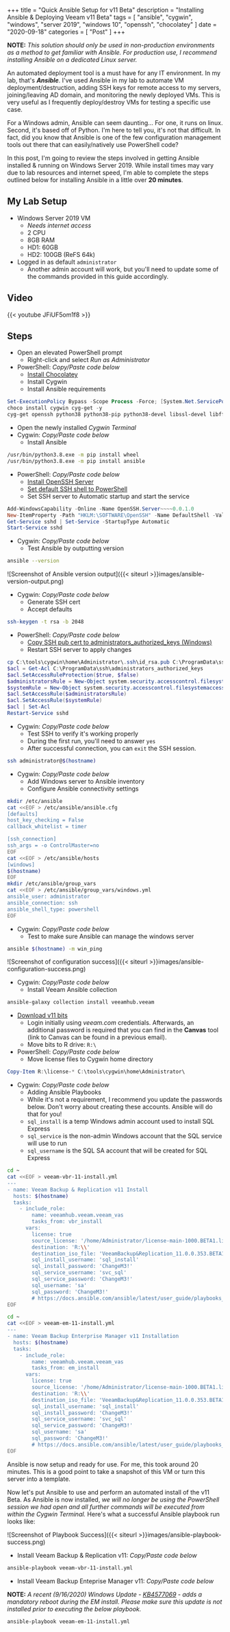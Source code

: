 +++
title = "Quick Ansible Setup for v11 Beta"
description = "Installing Ansible & Deploying Veeam v11 Beta"
tags = [
    "ansible",
    "cygwin",
    "windows",
    "server 2019",
    "windows 10",
    "openssh",
    "chocolatey"
]
date = "2020-09-18"
categories = [
    "Post"
]
+++

**NOTE:** *This solution should only be used in non-production environments as a method to get familiar with Ansible. For production use, I recommend installing Ansible on a dedicated Linux server.*

An automated deployment tool is a must have for any IT environment. In my lab, that's ***Ansible***. I've used Ansible in my lab to automate VM deployment/destruction, adding SSH keys for remote access to my servers, joining/leaving AD domain, and monitoring the newly deployed VMs. This is very useful as I frequently deploy/destroy VMs for testing a specific use case.

For a Windows admin, Ansible can seem daunting... For one, it runs on linux. Second, it's based off of Python. I'm here to tell you, it's not that difficult. In fact, did you know that Ansible is one of the few configuration management tools out there that can easily/natively use PowerShell code?

In this post, I'm going to review the steps involved in getting Ansible installed & running on Windows Server 2019. While install times may vary due to lab resources and internet speed, I'm able to complete the steps outlined below for installing Ansible in a little over **20 minutes**.

## My Lab Setup

* Windows Server 2019 VM
  * *Needs internet access*
  * 2 CPU
  * 8GB RAM
  * HD1: 60GB
  * HD2: 100GB (ReFS 64k)
* Logged in as default `administrator`
  * Another admin account will work, but you'll need to update some of the commands provided in this guide accordingly.

## Video

{{< youtube JFiUF5om1f8 >}}

## Steps

* Open an elevated PowerShell prompt
  * Right-click and select *Run as Administrator*
* PowerShell: *Copy/Paste code below*
  * [Install Chocolatey](https://chocolatey.org/docs/installation)
  * Install Cygwin
  * Install Ansible requirements

```powershell
Set-ExecutionPolicy Bypass -Scope Process -Force; [System.Net.ServicePointManager]::SecurityProtocol = [System.Net.ServicePointManager]::SecurityProtocol -bor 3072; iex ((New-Object System.Net.WebClient).DownloadString('https://chocolatey.org/install.ps1'))
choco install cygwin cyg-get -y
cyg-get openssh python38 python38-pip python38-devel libssl-devel libffi-devel gcc-g++
```

* Open the newly installed *Cygwin Terminal*
* Cygwin: *Copy/Paste code below*
  * Install Ansible

```bash
/usr/bin/python3.8.exe -m pip install wheel
/usr/bin/python3.8.exe -m pip install ansible
```

* PowerShell: *Copy/Paste code below*
  * [Install OpenSSH Server](https://docs.microsoft.com/en-us/windows-server/administration/openssh/openssh_install_firstuse)
  * [Set default SSH shell to PowerShell](https://docs.microsoft.com/en-us/windows-server/administration/openssh/openssh_server_configuration)
  * Set SSH server to Automatic startup and start the service

```powershell
Add-WindowsCapability -Online -Name OpenSSH.Server~~~~0.0.1.0
New-ItemProperty -Path "HKLM:\SOFTWARE\OpenSSH" -Name DefaultShell -Value "C:\Windows\System32\WindowsPowerShell\v1.0\powershell.exe" -PropertyType String -Force
Get-Service sshd | Set-Service -StartupType Automatic
Start-Service sshd
```

* Cygwin: *Copy/Paste code below*
  * Test Ansible by outputting version

```bash
ansible --version
```

![Screenshot of Ansible version output]({{< siteurl >}}images/ansible-version-output.png)

* Cygwin: *Copy/Paste code below*
  * Generate SSH cert
  * Accept defaults

```bash
ssh-keygen -t rsa -b 2048
```

* PowerShell: *Copy/Paste code below*
  * [Copy SSH pub cert to administrators_authorized_keys (Windows)](https://www.concurrency.com/blog/may-2019/key-based-authentication-for-openssh-on-windows)
  * Restart SSH server to apply changes

```powershell
cp C:\tools\cygwin\home\Administrator\.ssh\id_rsa.pub C:\ProgramData\ssh\administrators_authorized_keys
$acl = Get-Acl C:\ProgramData\ssh\administrators_authorized_keys
$acl.SetAccessRuleProtection($true, $false)
$administratorsRule = New-Object system.security.accesscontrol.filesystemaccessrule("Administrators","FullControl","Allow")
$systemRule = New-Object system.security.accesscontrol.filesystemaccessrule("SYSTEM","FullControl","Allow")
$acl.SetAccessRule($administratorsRule)
$acl.SetAccessRule($systemRule)
$acl | Set-Acl
Restart-Service sshd
```

* Cygwin: *Copy/Paste code below*
  * Test SSH to verify it's working properly
  * During the first run, you'll need to answer `yes`
  * After successful connection, you can `exit` the SSH session.

```bash
ssh administrator@$(hostname)
```

* Cygwin: *Copy/Paste code below*
  * Add Windows server to Ansible inventory
  * Configure Ansible connectivity settings

```bash
mkdir /etc/ansible
cat <<EOF > /etc/ansible/ansible.cfg
[defaults]
host_key_checking = False
callback_whitelist = timer

[ssh_connection]
ssh_args = -o ControlMaster=no
EOF
cat <<EOF > /etc/ansible/hosts
[windows]
$(hostname)
EOF
mkdir /etc/ansible/group_vars
cat <<EOF > /etc/ansible/group_vars/windows.yml
ansible_user: administrator
ansible_connection: ssh
ansible_shell_type: powershell
EOF
```

* Cygwin: *Copy/Paste code below*
  * Test to make sure Ansible can manage the windows server

```bash
ansible $(hostname) -m win_ping
```

![Screenshot of configuration success]({{< siteurl >}}images/ansible-configuration-success.png)

* Cygwin: *Copy/Paste code below*
  * Install Veeam Ansible collection

```bash
ansible-galaxy collection install veeamhub.veeam
```

* [Download v11 bits](http://www.veeam.com/beta/vbr11beta1.html)
  * Login initially using *veeam.com* credentials. Afterwards, an additional password is required that you can find in the **Canvas** tool (link to Canvas can be found in a previous email).
  * Move bits to R drive: `R:\`
* PowerShell: *Copy/Paste code below*
  * Move license files to Cygwin home directory

```powershell
Copy-Item R:\license-* C:\tools\cygwin\home\Administrator\
```

* Cygwin: *Copy/Paste code below*
  * Adding Ansible Playbooks
  * While it's not a requirement, I recommend you update the passwords below. Don't worry about creating these accounts. Ansible will do that for you!
  * `sql_install` is a temp Windows admin account used to install SQL Express
  * `sql_service` is the non-admin Windows account that the SQL service will use to run
  * `sql_username` is the SQL SA account that will be created for SQL Express

```bash
cd ~
cat <<EOF > veeam-vbr-11-install.yml
---
- name: Veeam Backup & Replication v11 Install
  hosts: $(hostname)
  tasks:
    - include_role:
        name: veeamhub.veeam.veeam_vas
        tasks_from: vbr_install
      vars:
        license: true
        source_license: '/home/Administrator/license-main-1000.BETA1.lic'
        destination: 'R:\\'
        destination_iso_file: 'VeeamBackup&Replication_11.0.0.353.BETA1.iso'
        sql_install_username: 'sql_install'
        sql_install_password: 'ChangeM3!'
        sql_service_username: 'svc_sql'
        sql_service_password: 'ChangeM3!'
        sql_username: 'sa'
        sql_password: 'ChangeM3!'
        # https://docs.ansible.com/ansible/latest/user_guide/playbooks_vault.html#single-encrypted-variable
EOF
```

```bash
cd ~
cat <<EOF > veeam-em-11-install.yml
---
- name: Veeam Backup Enterprise Manager v11 Installation
  hosts: $(hostname)
  tasks:
    - include_role:
        name: veeamhub.veeam.veeam_vas
        tasks_from: em_install
      vars:
        license: true
        source_license: '/home/Administrator/license-main-1000.BETA1.lic'
        destination: 'R:\\'
        destination_iso_file: 'VeeamBackup&Replication_11.0.0.353.BETA1.iso'
        sql_install_username: 'sql_install'
        sql_install_password: 'ChangeM3!'
        sql_service_username: 'svc_sql'
        sql_service_password: 'ChangeM3!'
        sql_username: 'sa'
        sql_password: 'ChangeM3!'
        # https://docs.ansible.com/ansible/latest/user_guide/playbooks_vault.html#single-encrypted-variable
EOF
```

Ansible is now setup and ready for use. For me, this took around 20 minutes. This is a good point to take a snapshot of this VM or turn this server into a template.

Now let's put Ansible to use and perform an automated install of the v11 Beta. As Ansible is now installed, *we will no longer be using the PowerShell session we had open and all further commands will be executed from within the Cygwin Terminal.* Here's what a successful Ansible playbook run looks like:

![Screenshot of Playbook Success]({{< siteurl >}}images/ansible-playbook-success.png)

* Install Veeam Backup & Replication v11: *Copy/Paste code below*

```bash
ansible-playbook veeam-vbr-11-install.yml
```

* Install Veeam Backup Enteprise Manager v11: *Copy/Paste code below*

**NOTE:** *A recent (9/16/2020) Windows Update - [KB4577069](https://support.microsoft.com/en-us/help/4577069/windows-10-update-kb4577069) - adds a mandatory reboot during the EM install. Please make sure this update is not installed prior to executing the below playbook.*

```bash
ansible-playbook veeam-em-11-install.yml
```
